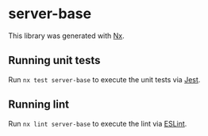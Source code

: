 # server-base

This library was generated with [Nx](https://nx.dev).

## Running unit tests

Run `nx test server-base` to execute the unit tests via [Jest](https://jestjs.io).

## Running lint

Run `nx lint server-base` to execute the lint via [ESLint](https://eslint.org/).
